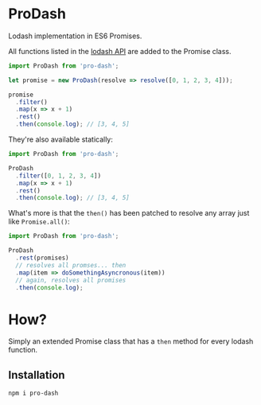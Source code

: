 ProDash
=======

Lodash implementation in ES6 Promises.

All functions listed in the [lodash API](https://lodash.com/docs) are added to the Promise class.

```js
import ProDash from 'pro-dash';

let promise = new ProDash(resolve => resolve([0, 1, 2, 3, 4]));

promise
  .filter()
  .map(x => x + 1)
  .rest()
  .then(console.log); // [3, 4, 5]
```

They're also available statically:

```js
import ProDash from 'pro-dash';

ProDash
  .filter([0, 1, 2, 3, 4])
  .map(x => x + 1)
  .rest()
  .then(console.log); // [3, 4, 5]
```

What's more is that the `then()` has been patched to resolve any array just like `Promise.all()`:

```js
import ProDash from 'pro-dash';

ProDash
  .rest(promises)
  // resolves all promses... then
  .map(item => doSomethingAsyncronous(item))
  // again, resolves all promises
  .then(console.log);
```

How?
====

Simply an extended Promise class that has a `then` method for every lodash function.

Installation
------------

```
npm i pro-dash
```
